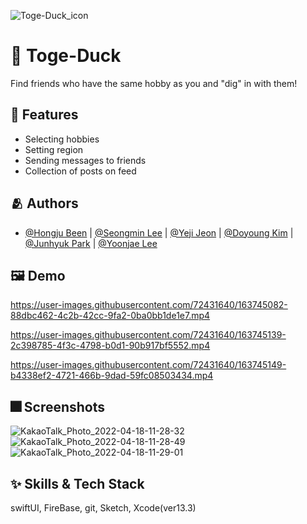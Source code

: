 ![Toge-Duck_icon](https://user-images.githubusercontent.com/72431640/163743865-f7d9e02f-f9ac-451e-b432-6952bbf0a3c9.jpeg)


# :iphone: Toge-Duck

Find friends who have the same hobby as you and "dig" in with them!


## :pushpin: Features

- Selecting hobbies
- Setting region
- Sending messages to friends
- Collection of posts on feed


## :people_hugging: Authors

- [@Hongju Been](https://www.github.com/skipp-29) | [@Seongmin Lee](https://www.github.com/) | [@Yeji Jeon](https://www.github.com/yeahaluu) | [@Doyoung Kim](https://www.github.com/coby5502) | [@Junhyuk Park](https://www.github.com/Genesis2010) | [@Yoonjae Lee](https://www.github.com/lee02029)


## :framed_picture: Demo

https://user-images.githubusercontent.com/72431640/163745082-88dbc462-4c2b-42cc-9fa2-0ba0bb1de1e7.mp4

https://user-images.githubusercontent.com/72431640/163745139-2c398785-4f3c-4798-b0d1-90b917bf5552.mp4

https://user-images.githubusercontent.com/72431640/163745149-b4338ef2-4721-466b-9dad-59fc08503434.mp4


## :fireworks: Screenshots

![KakaoTalk_Photo_2022-04-18-11-28-32](https://user-images.githubusercontent.com/72431640/163745179-0904e093-e4c9-43d0-b6ad-3a0a08248b21.png)
![KakaoTalk_Photo_2022-04-18-11-28-49](https://user-images.githubusercontent.com/72431640/163745192-8b882d76-c54a-4f00-9b7d-375e121bd69e.png)
![KakaoTalk_Photo_2022-04-18-11-29-01](https://user-images.githubusercontent.com/72431640/163745197-244bf64e-6205-4665-896d-680a750fcfb2.png)


## :sparkles: Skills & Tech Stack
swiftUI, FireBase, git, Sketch, Xcode(ver13.3)

